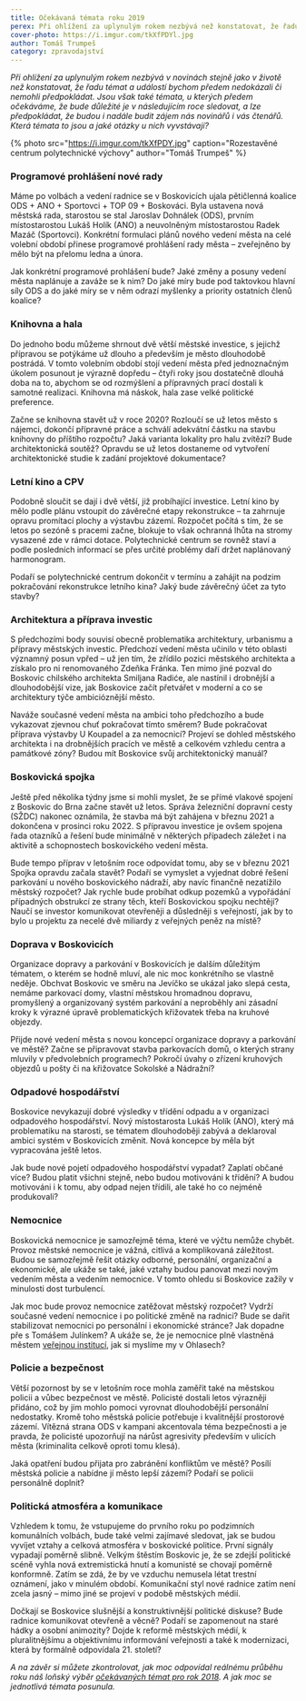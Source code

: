 ```yaml
---
title: Očekávaná témata roku 2019
perex: Při ohlížení za uplynulým rokem nezbývá než konstatovat, že řadu témat a událostí bychom předem nedokázali či nemohli předpokládat. Jsou však také témata, u kterých předem očekáváme, že bude důležité je v následujícím roce sledovat.
cover-photo: https://i.imgur.com/tkXfPDYl.jpg
author: Tomáš Trumpeš
category: zpravodajství
---
```


*Při ohlížení za uplynulým rokem nezbývá v novinách stejně jako v životě než konstatovat, že řadu témat a událostí bychom předem nedokázali či nemohli předpokládat. Jsou však také témata, u kterých předem očekáváme, že bude důležité je v následujícím roce sledovat, a lze předpokládat, že budou i nadále budit zájem nás novinářů i vás čtenářů. Která témata to jsou a jaké otázky u nich vyvstávají?*

{% photo src="https://i.imgur.com/tkXfPDY.jpg" caption="Rozestavěné centrum polytechnické výchovy" author="Tomáš Trumpeš" %}

### Programové prohlášení nové rady

Máme po volbách a vedení radnice se v Boskovicích ujala pětičlenná koalice ODS + ANO + Sportovci + TOP 09 + Boskováci. Byla ustavena nová městská rada, starostou se stal Jaroslav Dohnálek (ODS), prvním místostarostou Lukáš Holík (ANO) a neuvolněným místostarostou Radek Mazáč (Sportovci). Konkrétní formulaci plánů nového vedení města na celé volební období přinese programové prohlášení rady města – zveřejněno by mělo být na přelomu ledna a února.

Jak konkrétní programové prohlášení bude? Jaké změny a posuny vedení města naplánuje a zaváže se k nim? Do jaké míry bude pod taktovkou hlavní síly ODS a do jaké míry se v něm odrazí myšlenky a priority ostatních členů koalice?

### Knihovna a hala

Do jednoho bodu můžeme shrnout dvě větší městské investice, s jejichž přípravou se potýkáme už dlouho a především je město dlouhodobě postrádá. V tomto volebním období stojí vedení města před jednoznačným úkolem posunout je výrazně dopředu – čtyři roky jsou dostatečně dlouhá doba na to, abychom se od rozmýšlení a přípravných prací dostali k samotné realizaci. Knihovna má náskok, hala zase velké politické preference.

Začne se knihovna stavět už v roce 2020? Rozloučí se už letos město s nájemci, dokončí přípravné práce a schválí adekvátní částku na stavbu knihovny do příštího rozpočtu? Jaká varianta lokality pro halu zvítězí? Bude architektonická soutěž? Opravdu se už letos dostaneme od vytvoření architektonické studie k zadání projektové dokumentace?

### Letní kino a CPV

Podobně sloučit se dají i dvě větší, již probíhající investice. Letní kino by mělo podle plánu vstoupit do závěrečné etapy rekonstrukce – ta zahrnuje opravu promítací plochy a výstavbu zázemí. Rozpočet počítá s tím, že se letos po sezóně s pracemi začne, blokuje to však ochranná lhůta na stromy vysazené zde v rámci dotace. Polytechnické centrum se rovněž staví a podle posledních informací se přes určité problémy daří držet naplánovaný harmonogram.

Podaří se polytechnické centrum dokončit v termínu a zahájit na podzim pokračování rekonstrukce letního kina? Jaký bude závěrečný účet za tyto stavby?

### Architektura a příprava investic

S předchozími body souvisí obecně problematika architektury, urbanismu a přípravy městských investic. Předchozí vedení města učinilo v této oblasti významný posun vpřed – už jen tím, že zřídilo pozici městského architekta a získalo pro ni renomovaného Zdeňka Fránka. Ten mimo jiné pozval do Boskovic chilského architekta Smiljana Radiće, ale nastínil i drobnější a dlouhodobější vize, jak Boskovice začít přetvářet v moderní a co se architektury týče ambicióznější město.

Naváže současné vedení města na ambici toho předchozího a bude vykazovat zjevnou chuť pokračovat tímto směrem? Bude pokračovat příprava výstavby U Koupadel a za nemocnicí? Projeví se dohled městského architekta i na drobnějších pracích ve městě a celkovém vzhledu centra a památkové zóny? Budou mít Boskovice svůj architektonický manuál?

### Boskovická spojka

Ještě před několika týdny jsme si mohli myslet, že se přímé vlakové spojení z Boskovic do Brna začne stavět už letos. Správa železniční dopravní cesty (SŽDC) nakonec oznámila, že stavba má být zahájena v březnu 2021 a dokončena v prosinci roku 2022. S přípravou investice je ovšem spojena řada otazníků a řešení bude minimálně v některých případech záležet i na aktivitě a schopnostech boskovického vedení města.

Bude tempo příprav v letošním roce odpovídat tomu, aby se v březnu 2021 Spojka opravdu začala stavět? Podaří se vymyslet a vyjednat dobré řešení parkování u nového boskovického nádraží, aby navíc finančně nezatížilo městský rozpočet? Jak rychle bude probíhat odkup pozemků a vypořádání případných obstrukcí ze strany těch, kteří Boskovickou spojku nechtějí? Naučí se investor komunikovat otevřeněji a důsledněji s veřejností, jak by to bylo u projektu za necelé dvě miliardy z veřejných peněz na místě?

### Doprava v Boskovicích

Organizace dopravy a parkování v Boskovicích je dalším důležitým tématem, o kterém se hodně mluví, ale nic moc konkrétního se vlastně neděje. Obchvat Boskovic ve směru na Jevíčko se ukázal jako slepá cesta, nemáme parkovací domy, vlastní městskou hromadnou dopravu, promyšlený a organizovaný systém parkování a neproběhly ani zásadní kroky k výrazné úpravě problematických křižovatek třeba na kruhové objezdy.

Přijde nové vedení města s novou koncepcí organizace dopravy a parkování ve městě? Začne se připravovat stavba parkovacích domů, o kterých strany mluvily v předvolebních programech? Pokročí úvahy o zřízení kruhových objezdů u pošty či na křižovatce Sokolské a Nádražní?

### Odpadové hospodářství

Boskovice nevykazují dobré výsledky v třídění odpadu a v organizaci odpadového hospodářství. Nový místostarosta Lukáš Holík (ANO), který má problematiku na starosti, se tématem dlouhodoběji zabývá a deklaroval ambici systém v Boskovicích změnit. Nová koncepce by měla být vypracována ještě letos.

Jak bude nové pojetí odpadového hospodářství vypadat? Zaplatí občané více? Budou platit všichni stejně, nebo budou motivováni k třídění? A budou motivováni i k tomu, aby odpad nejen třídili, ale také ho co nejméně produkovali?

### Nemocnice

Boskovická nemocnice je samozřejmě téma, které ve výčtu nemůže chybět. Provoz městské nemocnice je vážná, citlivá a komplikovaná záležitost. Budou se samozřejmě řešit otázky odborné, personální, organizační a ekonomické, ale ukáže se také, jaké vztahy budou panovat mezi novým vedením města a vedením nemocnice. V tomto ohledu si Boskovice zažily v minulosti dost turbulencí.

Jak moc bude provoz nemocnice zatěžovat městský rozpočet? Vydrží současné vedení nemocnice i po politické změně na radnici? Bude se dařit stabilizovat nemocnici po personální i ekonomické stránce? Jak dopadne pře s Tomášem Julínkem? A ukáže se, že je nemocnice plně vlastněná městem [veřejnou institucí](http://www.ohlasy.info/clanky/2017/08/nemocnice-soud.html), jak si myslíme my v Ohlasech?

### Policie a bezpečnost

Větší pozornost by se v letošním roce mohla zaměřit také na městskou policii a vůbec bezpečnost ve městě. Policisté dostali letos výrazněji přidáno, což by jim mohlo pomoci vyrovnat dlouhodobější personální nedostatky. Kromě toho městská policie potřebuje i kvalitnější prostorové zázemí. Vítězná strana ODS v kampani akcentovala téma bezpečnosti a je pravda, že policisté upozorňují na nárůst agresivity především v ulicích města (kriminalita celkově oproti tomu klesá).

Jaká opatření budou přijata pro zabránění konfliktům ve městě? Posílí městská policie a nabídne jí město lepší zázemí? Podaří se policii personálně doplnit?

### Politická atmosféra a komunikace

Vzhledem k tomu, že vstupujeme do prvního roku po podzimních komunálních volbách, bude také velmi zajímavé sledovat, jak se budou vyvíjet vztahy a celková atmosféra v boskovické politice. První signály vypadají poměrně slibně. Velkým štěstím Boskovic je, že se zdejší politické scéně vyhla nová extremistická hnutí a komunisté se chovají poměrně konformně. Zatím se zdá, že by ve vzduchu nemusela létat trestní oznámení, jako v minulém období. Komunikační styl nové radnice zatím není zcela jasný – mimo jiné se projeví v podobě městských médií.

Dočkají se Boskovice slušnější a konstruktivnější politické diskuse? Bude radnice komunikovat otevřeně a věcně? Podaří se zapomenout na staré hádky a osobní animozity? Dojde k reformě městských médií, k pluralitnějšímu a objektivnímu informování veřejnosti a také k modernizaci, která by formálně odpovídala 21. století?

*A na závěr si můžete zkontrolovat, jak moc odpovídal reálnému průběhu roku náš loňský výběr [očekávaných témat pro rok 2018](http://www.ohlasy.info/clanky/2018/01/letosni-temata.html). A jak moc se jednotlivá témata posunula.*